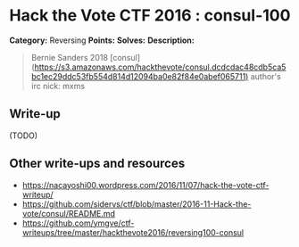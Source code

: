 # Hack the Vote CTF 2016 : consul-100

**Category:** Reversing
**Points:**
**Solves:**
**Description:**

> Bernie Sanders 2018  [consul](<https://s3.amazonaws.com/hackthevote/consul.dcdcdac48cdb5ca5bc1ec29ddc53fb554d814d12094ba0e82f84e0abef065711)>    author's irc nick: mxms


## Write-up

(TODO)

## Other write-ups and resources

* https://nacayoshi00.wordpress.com/2016/11/07/hack-the-vote-ctf-writeup/
* https://github.com/sidervs/ctf/blob/master/2016-11-Hack-the-vote/consul/README.md
* https://github.com/ymgve/ctf-writeups/tree/master/hackthevote2016/reversing100-consul
